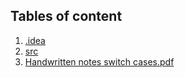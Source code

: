## Tables of content
1. [.idea](./.idea)
1. [src](./src)
1. [Handwritten notes switch cases.pdf](./Handwritten%20notes%20switch%20cases.pdf)

